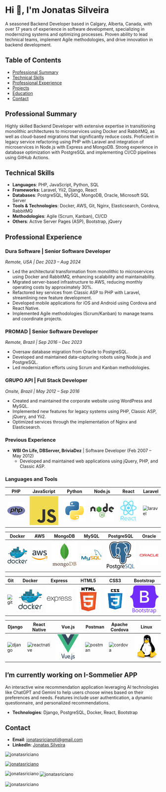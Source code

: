 # Hi 👋, I'm Jonatas Silveira

A seasoned Backend Developer based in Calgary, Alberta, Canada, with over 17 years of experience in software development, specializing in modernizing systems and optimizing processes. Proven ability to lead technical teams, implement Agile methodologies, and drive innovation in backend development.

## Table of Contents

- [Professional Summary](#professional-summary)
- [Technical Skills](#technical-skills)
- [Professional Experience](#professional-experience)
- [Projects](#projects)
- [Education](#education)
- [Contact](#contact)

## Professional Summary

Highly skilled Backend Developer with extensive expertise in transitioning monolithic architectures to microservices using Docker and RabbitMQ, as well as cloud-based migrations that significantly reduce costs. Proficient in legacy service refactoring using PHP with Laravel and integration of microservices in Node.js with Express and MongoDB. Strong experience in database optimization with PostgreSQL and implementing CI/CD pipelines using GitHub Actions.

## Technical Skills

- **Languages**: PHP, JavaScript, Python, SQL
- **Frameworks**: Laravel, Yii2, Django, React
- **Databases**: PostgreSQL, MySQL, MongoDB, Oracle, Microsoft SQL Server
- **Tools & Technologies**: Docker, AWS, Git, Nginx, Elasticsearch, Cordova, RabbitMQ
- **Methodologies**: Agile (Scrum, Kanban), CI/CD
- **Others**: Active Server Pages (ASP), Bootstrap, jQuery

## Professional Experience

### Dura Software | Senior Software Developer
*Remote, USA | Dec 2023 – Aug 2024*

- Led the architectural transformation from monolithic to microservices using Docker and RabbitMQ, enhancing scalability and maintainability.
- Migrated server-based infrastructure to AWS, reducing monthly operating costs by approximately 30%.
- Refactored key services from Classic ASP to PHP with Laravel, streamlining new feature development.
- Developed mobile applications for iOS and Android using Cordova and React Native.
- Implemented Agile methodologies (Scrum/Kanban) to manage teams and coordinate projects.

### PROMAD | Senior Software Developer
*Remote, Brazil | Sep 2016 – Dec 2023*

- Oversaw database migration from Oracle to PostgreSQL.
- Developed and maintained data-capturing robots using Node.js and PostgreSQL.
- Led modernization efforts using Scrum and Kanban methodologies.

### GRUPO API | Full Stack Developer
*Onsite, Brazil | May 2012 – Sep 2016*

- Created and maintained the corporate website using WordPress and MySQL.
- Implemented new features for legacy systems using PHP, Classic ASP, jQuery, and Yii2.
- Optimized services through the implementation of Nginx and Elasticsearch.

### Previous Experience
- **WBI On Life, DBServer, BriviaDez** | Software Developer (Feb 2007 – May 2012)
  - Developed and maintained web applications using jQuery, PHP, and Classic ASP.


### Languages and Tools


| PHP | JavaScript | Python | Node.js | React | Laravel |
| --- | --- | --- | --- | --- | --- |
| ![php](https://raw.githubusercontent.com/devicons/devicon/master/icons/php/php-original.svg) | ![javascript](https://raw.githubusercontent.com/devicons/devicon/master/icons/javascript/javascript-original.svg) | ![python](https://raw.githubusercontent.com/devicons/devicon/master/icons/python/python-original.svg) | ![nodejs](https://raw.githubusercontent.com/devicons/devicon/master/icons/nodejs/nodejs-original-wordmark.svg) | ![react](https://raw.githubusercontent.com/devicons/devicon/master/icons/react/react-original-wordmark.svg) | ![laravel](https://laravel.com/img/logomark.min.svg) |

| Docker | AWS | MongoDB | MySQL | PostgreSQL | Oracle |
| --- | --- | --- | --- | --- | --- |
| ![docker](https://raw.githubusercontent.com/devicons/devicon/master/icons/docker/docker-original-wordmark.svg) | ![aws](https://raw.githubusercontent.com/devicons/devicon/master/icons/amazonwebservices/amazonwebservices-original-wordmark.svg) | ![mongodb](https://raw.githubusercontent.com/devicons/devicon/master/icons/mongodb/mongodb-original-wordmark.svg) | ![mysql](https://raw.githubusercontent.com/devicons/devicon/master/icons/mysql/mysql-original-wordmark.svg) | ![postgresql](https://raw.githubusercontent.com/devicons/devicon/master/icons/postgresql/postgresql-original-wordmark.svg) | ![oracle](https://raw.githubusercontent.com/devicons/devicon/master/icons/oracle/oracle-original.svg) |

| Git | Docker | Express | HTML5 | CSS3 | Bootstrap |
| --- | --- | --- | --- | --- | --- |
| ![git](https://www.vectorlogo.zone/logos/git-scm/git-scm-icon.svg) | ![docker](https://raw.githubusercontent.com/devicons/devicon/master/icons/docker/docker-original-wordmark.svg) | ![express](https://raw.githubusercontent.com/devicons/devicon/master/icons/express/express-original-wordmark.svg) | ![html5](https://raw.githubusercontent.com/devicons/devicon/master/icons/html5/html5-original-wordmark.svg) | ![css3](https://raw.githubusercontent.com/devicons/devicon/master/icons/css3/css3-original-wordmark.svg) | ![bootstrap](https://raw.githubusercontent.com/devicons/devicon/master/icons/bootstrap/bootstrap-plain-wordmark.svg) |

| Django | React Native | Vue.js | Postman | Apache Cordova | Linux |
| --- | --- | --- | --- | --- | --- |
| ![django](https://static.djangoproject.com/img/logo-django.42234b631760.svg) | ![reactnative](https://reactnative.dev/img/header_logo.svg) | ![vuejs](https://raw.githubusercontent.com/devicons/devicon/master/icons/vuejs/vuejs-original-wordmark.svg) | ![postman](https://www.vectorlogo.zone/logos/getpostman/getpostman-icon.svg) | ![cordova](https://www.vectorlogo.zone/logos/apache_cordova/apache_cordova-icon.svg) | ![linux](https://raw.githubusercontent.com/devicons/devicon/master/icons/linux/linux-original.svg) |

## I’m currently working on I-Sommelier APP

An interactive wine recommendation application leveraging AI technologies like ChatGPT and Gemini to help users choose wines based on their preferences and needs. Features include user authentication, a dynamic questionnaire, and personalized recommendations.

- **Technologies**: Django, PostgreSQL, Docker, React, Bootstrap

## Contact

- **Email**: [jonatasricianotj@gmail.com](mailto:jonatasricianotj@gmail.com)
- **LinkedIn**: [Jonatas Silveira](https://www.linkedin.com/in/jonatas-riciano-silveira)


<p align="left"> <img src="https://komarev.com/ghpvc/?username=jonatasriciano&label=Profile%20views&color=0e75b6&style=flat" alt="jonatasriciano" /> </p>

<p align="left"> <a href="https://github.com/ryo-ma/github-profile-trophy"><img src="https://github-profile-trophy.vercel.app/?username=jonatasriciano" alt="jonatasriciano" /></a> </p>

<p><img align="left" src="https://github-readme-stats.vercel.app/api/top-langs?username=jonatasriciano&show_icons=true&locale=en&layout=compact" alt="jonatasriciano" /></p>

<p>&nbsp;<img align="center" src="https://github-readme-stats.vercel.app/api?username=jonatasriciano&show_icons=true&locale=en" alt="jonatasriciano" /></p>

<p><img align="center" src="https://github-readme-streak-stats.herokuapp.com/?user=jonatasriciano&" alt="jonatasriciano" /></p>


